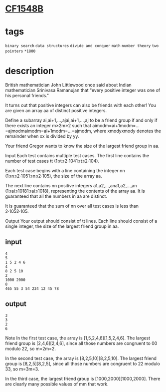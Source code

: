 # [CF1548B](https://codeforces.com/contest/1548/problem/B)

# tags
`binary search` `data structures` `divide and conquer` `math` `number theory` `two pointers` `*1800`

# description

British mathematician John Littlewood once said about Indian mathematician Srinivasa Ramanujan that "every positive integer was one of his personal friends."

It turns out that positive integers can also be friends with each other! You are given an array aa of distinct positive integers.

Define a subarray ai,ai+1,…,ajai,ai+1,…,aj to be a friend group if and only if there exists an integer m≥2m≥2 such that aimodm=ai+1modm=…=ajmodmaimodm=ai+1modm=…=ajmodm, where xmodyxmody denotes the remainder when xx is divided by yy.

Your friend Gregor wants to know the size of the largest friend group in aa.

Input
Each test contains multiple test cases. The first line contains the number of test cases tt (1≤t≤2⋅1041≤t≤2⋅104).

Each test case begins with a line containing the integer nn (1≤n≤2⋅1051≤n≤2⋅105), the size of the array aa.

The next line contains nn positive integers a1,a2,…,ana1,a2,…,an (1≤ai≤10181≤ai≤1018), representing the contents of the array aa. It is guaranteed that all the numbers in aa are distinct.

It is guaranteed that the sum of nn over all test cases is less than 2⋅1052⋅105.

Output
Your output should consist of tt lines. Each line should consist of a single integer, the size of the largest friend group in aa.

## input
```
4
5
1 5 2 4 6
4
8 2 5 10
2
1000 2000
8
465 55 3 54 234 12 45 78
```

## output
```
3
3
2
6
```

Note
In the first test case, the array is [1,5,2,4,6][1,5,2,4,6]. The largest friend group is [2,4,6][2,4,6], since all those numbers are congruent to 00 modulo 22, so m=2m=2.

In the second test case, the array is [8,2,5,10][8,2,5,10]. The largest friend group is [8,2,5][8,2,5], since all those numbers are congruent to 22 modulo 33, so m=3m=3.

In the third case, the largest friend group is [1000,2000][1000,2000]. There are clearly many possible values of mm that work.

